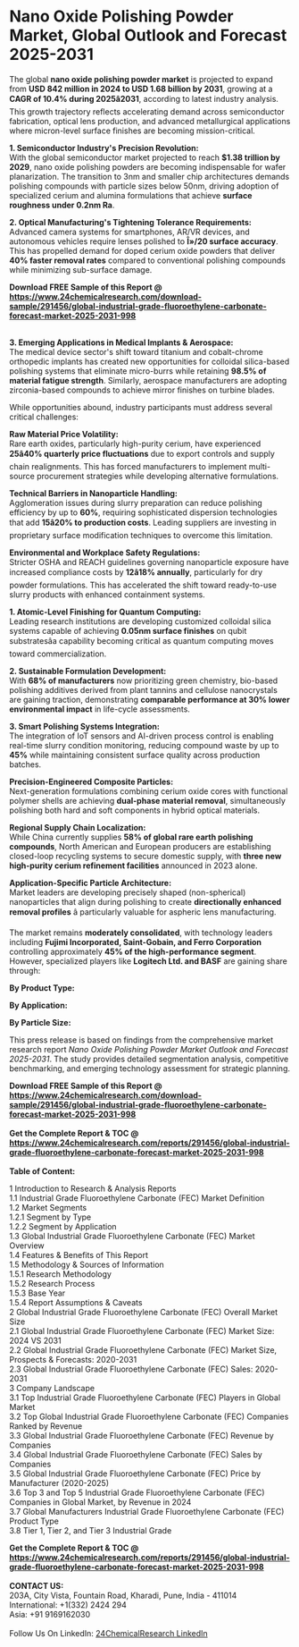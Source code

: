 <h1>Nano Oxide Polishing Powder Market, Global Outlook and Forecast 2025-2031</h1><p>The global <strong>nano oxide polishing powder market</strong> is projected to expand from <strong>USD 842 million in 2024 to USD 1.68 billion by 2031</strong>, growing at a <strong>CAGR of 10.4% during 2025â2031</strong>, according to latest industry analysis. This growth trajectory reflects accelerating demand across semiconductor fabrication, optical lens production, and advanced metallurgical applications where micron-level surface finishes are becoming mission-critical.</p><p><strong>1. Semiconductor Industry's Precision Revolution:</strong><br>
With the global semiconductor market projected to reach <strong>$1.38 trillion by 2029</strong>, nano oxide polishing powders are becoming indispensable for wafer planarization. The transition to 3nm and smaller chip architectures demands polishing compounds with particle sizes below 50nm, driving adoption of specialized cerium and alumina formulations that achieve <strong>surface roughness under 0.2nm Ra</strong>.</p><p><strong>2. Optical Manufacturing's Tightening Tolerance Requirements:</strong><br>
Advanced camera systems for smartphones, AR/VR devices, and autonomous vehicles require lenses polished to <strong>Î»/20 surface accuracy</strong>. This has propelled demand for doped cerium oxide powders that deliver <strong>40% faster removal rates</strong> compared to conventional polishing compounds while minimizing sub-surface damage.</p><div><b>Download FREE Sample of this Report @ 
            <a href="https://www.24chemicalresearch.com/download-sample/291456/global-industrial-grade-fluoroethylene-carbonate-forecast-market-2025-2031-998">
            https://www.24chemicalresearch.com/download-sample/291456/global-industrial-grade-fluoroethylene-carbonate-forecast-market-2025-2031-998</a></b></div><br><p><strong>3. Emerging Applications in Medical Implants &amp; Aerospace:</strong><br>
The medical device sector's shift toward titanium and cobalt-chrome orthopedic implants has created new opportunities for colloidal silica-based polishing systems that eliminate micro-burrs while retaining <strong>98.5% of material fatigue strength</strong>. Similarly, aerospace manufacturers are adopting zirconia-based compounds to achieve mirror finishes on turbine blades.</p><p>While opportunities abound, industry participants must address several critical challenges:</p><p><strong>Raw Material Price Volatility:</strong><br>
	Rare earth oxides, particularly high-purity cerium, have experienced <strong>25â40% quarterly price fluctuations</strong> due to export controls and supply chain realignments. This has forced manufacturers to implement multi-source procurement strategies while developing alternative formulations.</p><p><strong>Technical Barriers in Nanoparticle Handling:</strong><br>
	Agglomeration issues during slurry preparation can reduce polishing efficiency by up to <strong>60%</strong>, requiring sophisticated dispersion technologies that add <strong>15â20% to production costs</strong>. Leading suppliers are investing in proprietary surface modification techniques to overcome this limitation.</p><p><strong>Environmental and Workplace Safety Regulations:</strong><br>
	Stricter OSHA and REACH guidelines governing nanoparticle exposure have increased compliance costs by <strong>12â18% annually</strong>, particularly for dry powder formulations. This has accelerated the shift toward ready-to-use slurry products with enhanced containment systems.</p><p><strong>1. Atomic-Level Finishing for Quantum Computing:</strong><br>
Leading research institutions are developing customized colloidal silica systems capable of achieving <strong>0.05nm surface finishes</strong> on qubit substratesâa capability becoming critical as quantum computing moves toward commercialization.</p><p><strong>2. Sustainable Formulation Development:</strong><br>
With <strong>68% of manufacturers</strong> now prioritizing green chemistry, bio-based polishing additives derived from plant tannins and cellulose nanocrystals are gaining traction, demonstrating <strong>comparable performance at 30% lower environmental impact</strong> in life-cycle assessments.</p><p><strong>3. Smart Polishing Systems Integration:</strong><br>
The integration of IoT sensors and AI-driven process control is enabling real-time slurry condition monitoring, reducing compound waste by up to <strong>45%</strong> while maintaining consistent surface quality across production batches.</p><p><strong>Precision-Engineered Composite Particles:</strong><br> 
	Next-generation formulations combining cerium oxide cores with functional polymer shells are achieving <strong>dual-phase material removal</strong>, simultaneously polishing both hard and soft components in hybrid optical materials.</p><p><strong>Regional Supply Chain Localization:</strong><br>
	While China currently supplies <strong>58% of global rare earth polishing compounds</strong>, North American and European producers are establishing closed-loop recycling systems to secure domestic supply, with <strong>three new high-purity cerium refinement facilities</strong> announced in 2023 alone.</p><p><strong>Application-Specific Particle Architecture:</strong><br>
	Market leaders are developing precisely shaped (non-spherical) nanoparticles that align during polishing to create <strong>directionally enhanced removal profiles</strong> â particularly valuable for aspheric lens manufacturing.</p><p>The market remains <strong>moderately consolidated</strong>, with technology leaders including <strong>Fujimi Incorporated, Saint-Gobain, and Ferro Corporation</strong> controlling approximately <strong>45% of the high-performance segment</strong>. However, specialized players like <strong>Logitech Ltd. and BASF</strong> are gaining share through:</p><p><strong>By Product Type:</strong></p><p><strong>By Application:</strong></p><p><strong>By Particle Size:</strong></p><p>This press release is based on findings from the comprehensive market research report <em>Nano Oxide Polishing Powder Market Outlook and Forecast 2025-2031</em>. The study provides detailed segmentation analysis, competitive benchmarking, and emerging technology assessment for strategic planning.</p><div><b>Download FREE Sample of this Report @ 
            <a href="https://www.24chemicalresearch.com/download-sample/291456/global-industrial-grade-fluoroethylene-carbonate-forecast-market-2025-2031-998">
            https://www.24chemicalresearch.com/download-sample/291456/global-industrial-grade-fluoroethylene-carbonate-forecast-market-2025-2031-998</a></b></div><br><div><b>Get the Complete Report & TOC @ 
            <a href="https://www.24chemicalresearch.com/reports/291456/global-industrial-grade-fluoroethylene-carbonate-forecast-market-2025-2031-998">
            https://www.24chemicalresearch.com/reports/291456/global-industrial-grade-fluoroethylene-carbonate-forecast-market-2025-2031-998</a></b></div><br>
            <b>Table of Content:</b><p>1 Introduction to Research & Analysis Reports<br />
 1.1 Industrial Grade Fluoroethylene Carbonate (FEC) Market Definition<br />
 1.2 Market Segments<br />
 1.2.1 Segment by Type<br />
 1.2.2 Segment by Application<br />
 1.3 Global Industrial Grade Fluoroethylene Carbonate (FEC) Market Overview<br />
 1.4 Features & Benefits of This Report<br />
 1.5 Methodology & Sources of Information<br />
 1.5.1 Research Methodology<br />
 1.5.2 Research Process<br />
 1.5.3 Base Year<br />
 1.5.4 Report Assumptions & Caveats<br />
2 Global Industrial Grade Fluoroethylene Carbonate (FEC) Overall Market Size<br />
 2.1 Global Industrial Grade Fluoroethylene Carbonate (FEC) Market Size: 2024 VS 2031<br />
 2.2 Global Industrial Grade Fluoroethylene Carbonate (FEC) Market Size, Prospects & Forecasts: 2020-2031<br />
 2.3 Global Industrial Grade Fluoroethylene Carbonate (FEC) Sales: 2020-2031<br />
3 Company Landscape<br />
 3.1 Top Industrial Grade Fluoroethylene Carbonate (FEC) Players in Global Market<br />
 3.2 Top Global Industrial Grade Fluoroethylene Carbonate (FEC) Companies Ranked by Revenue<br />
 3.3 Global Industrial Grade Fluoroethylene Carbonate (FEC) Revenue by Companies<br />
 3.4 Global Industrial Grade Fluoroethylene Carbonate (FEC) Sales by Companies<br />
 3.5 Global Industrial Grade Fluoroethylene Carbonate (FEC) Price by Manufacturer (2020-2025)<br />
 3.6 Top 3 and Top 5 Industrial Grade Fluoroethylene Carbonate (FEC) Companies in Global Market, by Revenue in 2024<br />
 3.7 Global Manufacturers Industrial Grade Fluoroethylene Carbonate (FEC) Product Type<br />
 3.8 Tier 1, Tier 2, and Tier 3 Industrial Grade </p><div><b>Get the Complete Report & TOC @ 
            <a href="https://www.24chemicalresearch.com/reports/291456/global-industrial-grade-fluoroethylene-carbonate-forecast-market-2025-2031-998">
            https://www.24chemicalresearch.com/reports/291456/global-industrial-grade-fluoroethylene-carbonate-forecast-market-2025-2031-998</a></b></div><br><b>CONTACT US:</b><br>
            203A, City Vista, Fountain Road, Kharadi, Pune, India - 411014<br>
            International: +1(332) 2424 294<br>
            Asia: +91 9169162030 <br><br>
            Follow Us On LinkedIn: <a href="https://www.linkedin.com/company/24chemicalresearch/">24ChemicalResearch LinkedIn</a>